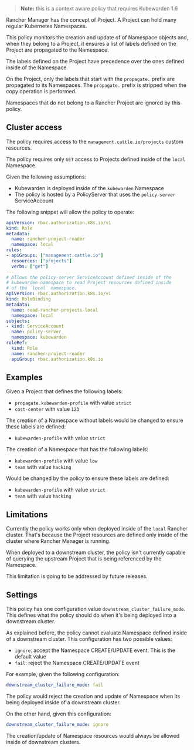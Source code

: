 > **Note:** this is a context aware policy that requires Kubewarden 1.6

Rancher Manager has the concept of Project. A Project can hold many
regular Kubernetes Namespaces.

This policy monitors the creation and update of of Namespace objects and,
when they belong to a Project, it ensures a list of labels defined on the
Project are propagated to the Namespace.

The labels defined on the Project have precedence over the ones defined
inside of the Namespace.

On the Project, only the labels that start with the `propagate.` prefix
are propagated to its Namespaces. The `propagate.` prefix is stripped when
the copy operation is performed.

Namespaces that do not belong to a Rancher Project are ignored by this policy.

## Cluster access

The policy requires access to the `management.cattle.io/projects`
custom resources.

The policy requires only `GET` access to Projects defined inside of the
`local` Namespace.

Given the following assumptions:

* Kubewarden is deployed inside of the `kubewarden` Namespace
* The policy is hosted by a PolicyServer that uses the `policy-server` ServiceAccount

The following snippet will allow the policy to operate:

```yaml
apiVersion: rbac.authorization.k8s.io/v1
kind: Role
metadata:
  name: rancher-project-reader
  namespace: local
rules:
- apiGroups: ["management.cattle.io"]
  resources: ["projects"]
  verbs: ["get"]
---
# Allows the policy-server ServiceAccount defined inside of the
# kubewarden namespace to read Project resources defined inside
# of the `local` namespace.
apiVersion: rbac.authorization.k8s.io/v1
kind: RoleBinding
metadata:
  name: read-rancher-projects-local
  namespace: local
subjects:
- kind: ServiceAccount
  name: policy-server
  namespace: kubewarden
roleRef:
  kind: Role
  name: rancher-project-reader
  apiGroup: rbac.authorization.k8s.io
```

## Examples

Given a Project that defines the following labels:

* `propagate.kubewarden-profile` with value `strict`
* `cost-center` with value `123`

The creation of a Namespace without labels would be changed to ensure
these labels are defined:

* `kubewarden-profile` with value `strict`

The creation of a Namespace that has the following labels:

* `kubewarden-profile` with value `low`
* `team` with value `hacking`

Would be changed by the policy to ensure these labels are defined:

* `kubewarden-profile` with value `strict`
* `team` with value `hacking`

## Limitations

Currently the policy works only when deployed inside of the `local` Rancher cluster.
That's because the Project resources are defined only inside of the cluster where
Rancher Manager is running.

When deployed to a downstream cluster, the policy isn't currently capable of
querying the upstream Project that is being referenced by the Namespace.

This limitation is going to be addressed by future releases.

## Settings

This policy has one configuration value `downstream_cluster_failure_mode`. This
defines what the policy should do when it's being deployed into a downstream
cluster.

As explained before, the policy cannot evaluate Namespace defined inside of a
downstream cluster. This configuration has two possible values:

* `ignore`: accept the Namespace CREATE/UPDATE event. This is the default value
* `fail`: reject the Namespace CREATE/UPDATE event

For example, given the following configuration:

```yaml
downstream_cluster_failure_mode: fail
```

The policy would reject the creation and update of Namespace when its being
deployed inside of a downstream cluster.

On the other hand, given this configuration:

```yaml
downstream_cluster_failure_mode: ignore
```

The creation/update of Namespace resources would always be allowed inside of
downstream clusters.
